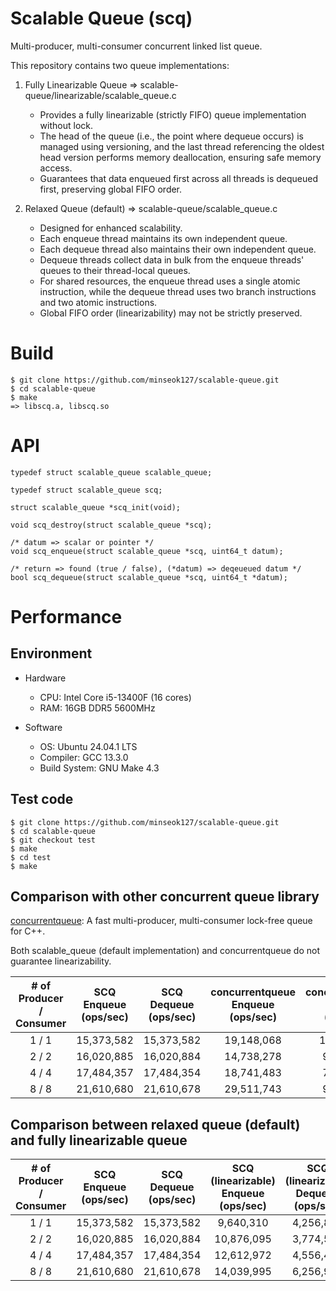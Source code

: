 # Scalable Queue (scq)

Multi-producer, multi-consumer concurrent linked list queue.

This repository contains two queue implementations:

1. Fully Linearizable Queue => scalable-queue/linearizable/scalable_queue.c
	- Provides a fully linearizable (strictly FIFO) queue implementation without lock.
	- The head of the queue (i.e., the point where dequeue occurs) is managed using versioning, and the last thread referencing the oldest head version performs memory deallocation, ensuring safe memory access.
	- Guarantees that data enqueued first across all threads is dequeued first, preserving global FIFO order.

2. Relaxed Queue (default) => scalable-queue/scalable_queue.c
	- Designed for enhanced scalability.
	- Each enqueue thread maintains its own independent queue.
	- Each dequeue thread also maintains their own independent queue.
	- Dequeue threads collect data in bulk from the enqueue threads' queues to their thread-local queues.
	- For shared resources, the enqueue thread uses a single atomic instruction, while the dequeue thread uses two branch instructions and two atomic instructions.
	- Global FIFO order (linearizability) may not be strictly preserved.

# Build
```
$ git clone https://github.com/minseok127/scalable-queue.git
$ cd scalable-queue
$ make
=> libscq.a, libscq.so
```

# API
```
typedef struct scalable_queue scalable_queue;

typedef struct scalable_queue scq;

struct scalable_queue *scq_init(void);

void scq_destroy(struct scalable_queue *scq);

/* datum => scalar or pointer */
void scq_enqueue(struct scalable_queue *scq, uint64_t datum);

/* return => found (true / false), (*datum) => deqeueued datum */
bool scq_dequeue(struct scalable_queue *scq, uint64_t *datum);
```

# Performance

## Environment

- Hardware
	- CPU: Intel Core i5-13400F (16 cores)
	- RAM: 16GB DDR5 5600MHz

- Software
	- OS: Ubuntu 24.04.1 LTS
	- Compiler: GCC 13.3.0
	- Build System: GNU Make 4.3

## Test code
```
$ git clone https://github.com/minseok127/scalable-queue.git
$ cd scalable-queue
$ git checkout test
$ make
$ cd test
$ make
```

## Comparison with other concurrent queue library

[concurrentqueue](https://github.com/cameron314/concurrentqueue): A fast multi-producer, multi-consumer lock-free queue for C++.

Both scalable_queue (default implementation) and concurrentqueue do not guarantee linearizability.

| # of Producer / Consumer  |      SCQ Enqueue (ops/sec)   |      SCQ Dequeue (ops/sec)     |   concurrentqueue Enqueue (ops/sec)   |      concurrentqueue Dequeue (ops/sec)     |
|:-------------------------:|:----------------------------:|:------------------------------:|:-------------------------------------:|:------------------------------------------:|
|	      1 / 1         |          15,373,582	   |           15,373,582           |                 19,148,068	    |                   11,229,945               |
|	      2 / 2         |          16,020,885	   |           16,020,884           |                 14,738,278	    |                    9,143,494               |
|	      4 / 4         |          17,484,357	   |           17,484,354           |                 18,741,483	    |                    7,395,087               |
|	      8 / 8         |          21,610,680	   |           21,610,678           |                 29,511,743	    |                    9,333,479               |

## Comparison between relaxed queue (default) and fully linearizable queue

| # of Producer / Consumer  |      SCQ Enqueue (ops/sec)   |      SCQ Dequeue (ops/sec)     |   SCQ (linearizable) Enqueue (ops/sec)  |      SCQ (linearizable) Dequeue (ops/sec)    |
|:-------------------------:|:----------------------------:|:------------------------------:|:---------------------------------------:|:--------------------------------------------:|
|	      1 / 1         |          15,373,582	   |           15,373,582           |                  9,640,310	      |                    4,256,879                 |
|	      2 / 2         |          16,020,885	   |           16,020,884           |                 10,876,095	      |                    3,774,518                 |
|	      4 / 4         |          17,484,357	   |           17,484,354           |                 12,612,972	      |                    4,556,463                 |
|	      8 / 8         |          21,610,680	   |           21,610,678           |                 14,039,995	      |                    6,256,954                 |
